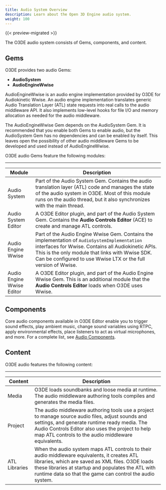 ```yaml
---
title: Audio System Overview
description: Learn about the Open 3D Engine audio system.
weight: 100
---
```


{{< preview-migrated >}}

The O3DE audio system consists of Gems, components, and content.

## Gems 

O3DE provides two audio Gems:
+ **AudioSystem**
+ **AudioEngineWwise**

AudioEngineWwise is an audio engine implementation provided by O3DE for Audiokinetic Wwise. An audio engine implementation translates generic Audio Translation Layer (ATL) state requests into real calls to the audio middleware API. It also implements low\-level hooks for file I/O and memory allocation as needed for the audio middleware.

The AudioEngineWwise Gem depends on the AudioSystem Gem. It is recommended that you enable both Gems to enable audio, but the AudioSystem Gem has no dependencies and can be enabled by itself. This leaves open the possibility of other audio middleware Gems to be developed and used instead of AudioEngineWwise.

O3DE audio Gems feature the following modules:


****

| Module | Description |
| --- | --- |
| Audio System |  Part of the Audio System Gem. Contains the audio translation layer (ATL) code and manages the state of the audio system in O3DE. Most of this module runs on the audio thread, but it also synchronizes with the main thread.  |
| Audio System Editor |  A O3DE Editor plugin, and part of the Audio System Gem. Contains the **Audio Controls Editor** (ACE) to create and manage ATL controls.  |
| Audio Engine Wwise |  Part of the Audio Engine Wwise Gem. Contains the implementation of `AudioSystemImplementation` interfaces for Wwise. Contains all Audiokinetic APIs. This is the only module that links with Wwise SDK. Can be configured to use Wwise LTX or the full version of Wwise.  |
| Audio Engine Wwise Editor |  A O3DE Editor plugin, and part of the Audio Engine Wwise Gem. This is an additional module that the **Audio Controls Editor** loads when O3DE uses Wwise.  |

## Components 

Core audio components available in O3DE Editor enable you to trigger sound effects, play ambient music, change sound variables using RTPC, apply environmental effects, place listeners to act as virtual microphones, and more. For a complete list, see [Audio Components](./components).

## Content 

O3DE audio features the following content:


****

| Content | Description |
| --- | --- |
| Media |  O3DE loads soundbanks and loose media at runtime. The audio middleware authoring tools compiles and generates the media files.  |
| Project | The audio middleware authoring tools use a project to manage source audio files, adjust sounds and settings, and generate runtime ready media. The Audio Controls Editor also uses the project to help map ATL controls to the audio middleware equivalents. |
| ATL Libraries |  When the audio system maps ATL controls to their audio middleware equivalents, it creates ATL libraries, which are saved as XML files. O3DE loads these libraries at startup and populates the ATL with runtime data so that the game can control the audio system.  |
